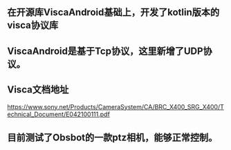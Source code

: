 ## 在开源库ViscaAndroid基础上，开发了kotlin版本的visca协议库

## ViscaAndroid是基于Tcp协议，这里新增了UDP协议。

## Visca文档地址
https://www.sony.net/Products/CameraSystem/CA/BRC_X400_SRG_X400/Technical_Document/E042100111.pdf

## 目前测试了Obsbot的一款ptz相机，能够正常控制。
